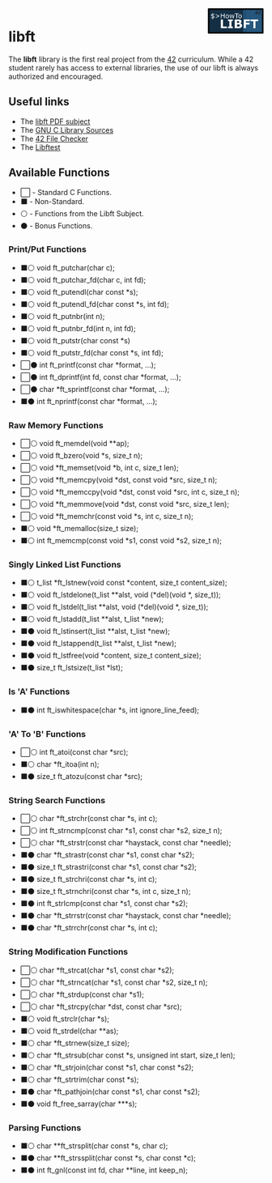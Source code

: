  <img src="https://github.com/AugustinLopez/libft/blob/master/rcs/HT_libft.png" width="110" align="right" />
 
 # libft

The **libft** library is the first real project from the [42](https://www.42.fr) curriculum. While a 42 student rarely has access to external libraries, the use of our libft is always authorized and encouraged.

## Useful links
- The [libft PDF subject](https://github.com/AugustinLopez/libft/blob/master/rcs/libft.pdf)
- The [GNU C Library Sources](https://sourceware.org/git/?p=glibc.git;a=summary)
- The [42 File Checker](https://github.com/jgigault/42FileChecker)
- The [Libftest](https://github.com/jtoty/Libftest)

## Available Functions
- :white_large_square: - Standard C Functions.
- :black_large_square: - Non-Standard.
- :white_circle: - Functions from the Libft Subject.
- :black_circle: - Bonus Functions.

### Print/Put Functions
- :black_large_square::white_circle:	void	ft_putchar(char c);
- :black_large_square::white_circle:	void	ft_putchar_fd(char c, int fd);
- :black_large_square::white_circle:	void	ft_putendl(char const \*s);
- :black_large_square::white_circle:	void	ft_putendl_fd(char const \*s, int fd);
- :black_large_square::white_circle:	void	ft_putnbr(int n);
- :black_large_square::white_circle:	void	ft_putnbr_fd(int n, int fd);
- :black_large_square::white_circle:	void	ft_putstr(char const \*s)
- :black_large_square::white_circle:	void	ft_putstr_fd(char const \*s, int fd);
- :white_large_square::black_circle:	int		ft_printf(const char \*format, ...);
- :white_large_square::black_circle:	int		ft_dprintf(int fd, const char \*format, ...);
- :white_large_square::black_circle:	char	\*ft_sprintf(const char \*format, ...);
- :black_large_square::black_circle:	int		ft_nprintf(const char \*format, ...);

### Raw Memory Functions
- :white_large_square::white_circle:	void	ft_memdel(void \*\*ap);
- :white_large_square::white_circle:	void	ft_bzero(void \*s, size_t n);
- :white_large_square::white_circle:	void	\*ft_memset(void \*b, int c, size_t len);
- :white_large_square::white_circle:	void	\*ft_memcpy(void \*dst, const void \*src, size_t n);
- :white_large_square::white_circle:	void	\*ft_memccpy(void \*dst, const void \*src, int c, size_t n);
- :white_large_square::white_circle:	void	\*ft_memmove(void \*dst, const void \*src, size_t len);
- :white_large_square::white_circle:	void	\*ft_memchr(const void \*s, int c, size_t n);
- :black_large_square::white_circle:	void	\*ft_memalloc(size_t size);
- :black_large_square::white_circle:	int		ft_memcmp(const void \*s1, const void \*s2, size_t n); 

### Singly Linked List Functions
- :black_large_square::white_circle:	t_list	\*ft_lstnew(void const \*content, size_t content_size); 
- :black_large_square::white_circle:	void	ft_lstdelone(t_list \*\*alst, void (\*del)(void \*, size_t));
- :black_large_square::white_circle:	void	ft_lstdel(t_list \*\*alst, void (\*del)(void \*, size_t));
- :black_large_square::white_circle:	void	ft_lstadd(t_list \*\*alst, t_list \*new);
- :black_large_square::black_circle:	void	ft_lstinsert(t_list \*\*alst, t_list \*new);
- :black_large_square::black_circle:	void	ft_lstappend(t_list \*\*alst, t_list \*new);
- :black_large_square::black_circle:	void	ft_lstfree(void \*content, size_t content_size);
- :black_large_square::black_circle:	size_t	ft_lstsize(t_list \*lst);

### Is 'A' Functions
- :black_large_square::black_circle:	 	int		ft_iswhitespace(char \*s, int ignore_line_feed);

### 'A' To 'B' Functions
- :white_large_square::white_circle:	int		ft_atoi(const char \*src);
- :black_large_square::white_circle:	char	\*ft_itoa(int n);
- :black_large_square::black_circle:	size_t	ft_atozu(const char \*src);

### String Search Functions
- :white_large_square::white_circle:	char	\*ft_strchr(const char \*s, int c);
- :white_large_square::white_circle:	int		ft_strncmp(const char \*s1, const char \*s2, size_t n);
- :white_large_square::white_circle:	char	\*ft_strstr(const char \*haystack, const char \*needle);
- :black_large_square::black_circle:	char	\*ft_strastr(const char \*s1, const char \*s2);
- :black_large_square::black_circle:	size_t	ft_strastri(const char \*s1, const char \*s2);
- :black_large_square::black_circle:	size_t	ft_strchri(const char \*s, int c);
- :black_large_square::black_circle:	size_t	ft_strnchri(const char \*s, int c, size_t n);
- :black_large_square::black_circle:	int		ft_strlcmp(const char \*s1, const char \*s2);
- :black_large_square::black_circle:	char	\*ft_strrstr(const char \*haystack, const char \*needle);
- :black_large_square::black_circle:	char	\*ft_strrchr(const char \*s, int c);

### String Modification Functions
- :white_large_square::white_circle:	char	\*ft_strcat(char \*s1, const char \*s2);
- :white_large_square::white_circle:	char	\*ft_strncat(char \*s1, const char \*s2, size_t n);
- :white_large_square::white_circle:	char	\*ft_strdup(const char \*s1);
- :white_large_square::white_circle:	char	\*ft_strcpy(char \*dst, const char \*src);
- :black_large_square::white_circle:	void	ft_strclr(char \*s);
- :black_large_square::white_circle:	void	ft_strdel(char \*\*as);
- :black_large_square::white_circle:	char	\*ft_strnew(size_t size);
- :black_large_square::white_circle:	char	\*ft_strsub(char const \*s, unsigned int start, size_t len);
- :black_large_square::white_circle:	char	\*ft_strjoin(char const \*s1, char const \*s2);
- :black_large_square::white_circle:	char	\*ft_strtrim(char const \*s);
- :black_large_square::black_circle:	char	\*ft_pathjoin(char const \*s1, char const \*s2);
- :black_large_square::black_circle:	void	ft_free_sarray(char \*\*\*s);

### Parsing Functions
- :black_large_square::white_circle:	char	\*\*ft_strsplit(char const \*s, char c);
- :black_large_square::black_circle:	char	\*\*ft_strssplit(char const \*s, char const \*c);
- :black_large_square::black_circle:	int		ft_gnl(const int fd, char \*\*line, int keep_n);
